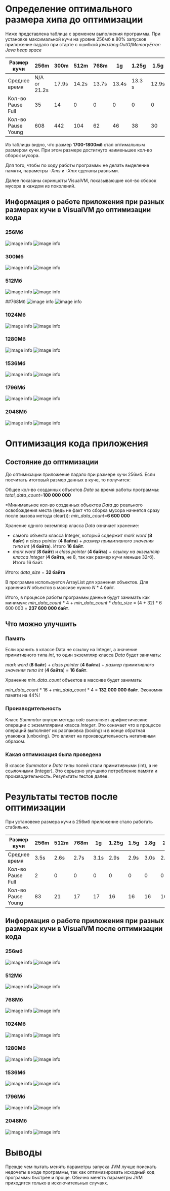 # Определение оптимального размера хипа до оптимизации
Ниже представлена таблица с временем выполнения программы.
При установке максимальной кучи на уровне 256мб в 80% запусков приложение падало при старте с ошибкой *java.lang.OutOfMemoryError: Java heap space*

| Размер кучи         | 256m         | 300m  | 512m  | 768m  | 1g    | 1.25g  | 1.5g  | 1.8g  | 2g    |
|---------------------|--------------|-------|-------|-------|-------|--------|-------|-------|-------|
| Среднее время       | N/A or 21.2s | 17.9s | 14.2s | 13.7s | 13.4s | 13.3 s | 12.9s | 12.3s | 12.8s |
| Кол-во Pause Full   | 35           | 14    | 0     | 0     | 0     | 0      | 0     | 0     | 0     |
| Кол-во Pause Young  | 608          | 442   | 104   | 62    | 46    | 38     | 30    | 23    | 25    |

Из таблицы видно, что размер **1700-1800мб** стал оптимальным размером кучи. При этом размере достигнуто наименьшее кол-во сборок мусора.

Для того, чтобы по ходу работы программы не делать выделение памяти, параметры *-Xms* и *-Xmx* сделаны равными.

Далее показаны скриншоты VisualVM, показывающие кол-во сборок мусора в каждом из поколений.

## Информация о работе приложения при разных размерах кучи в VisualVM до оптимизации кода
### 256Мб
![image info](src/main/resources/before/screenshots/256m_gc.png)
![image info](src/main/resources/before/screenshots/256m_heap.png)

### 300Мб
![image info](src/main/resources/before/screenshots/300m_gc.png)
![image info](src/main/resources/before/screenshots/300m_heap.png)

### 512Мб
![image info](src/main/resources/before/screenshots/512m_gc.png)
![image info](src/main/resources/before/screenshots/512m_heap.png)

##768Мб
![image info](src/main/resources/before/screenshots/768m_gc.png)
![image info](src/main/resources/before/screenshots/768m_heap.png)

### 1024Мб
![image info](src/main/resources/before/screenshots/1024m_gc.png)
![image info](src/main/resources/before/screenshots/1024m_heap.png)

### 1280Мб
![image info](src/main/resources/before/screenshots/1280m_gc.png)
![image info](src/main/resources/before/screenshots/1280m_heap.png)

### 1536Мб
![image info](src/main/resources/before/screenshots/1536m_gc.png)
![image info](src/main/resources/before/screenshots/1536m_heap.png)

### 1796Мб
![image info](src/main/resources/before/screenshots/1796m_gc.png)
![image info](src/main/resources/before/screenshots/1796m_heap.png)

### 2048Мб
![image info](src/main/resources/before/screenshots/2048m_gc.png)
![image info](src/main/resources/before/screenshots/2048m_heap.png)

# Оптимизация кода приложения
## Состояние до оптимизации
До оптимизации приложение падало при размере кучи 256мб. Если посчитать итоговый размер данных в куче, то получится:

Общее кол-во созданных объектов *Data* за время работы программы:
*total_data_count*=**100 000 000**

*Минимальное кол-во созданных объектов *Data* до реального освобождения места (ведь не факт что сборка мусора начнется сразу после вызова метода clear()):
*min_data_count*=**6 600 000**

Хранение одного экземпляр класса *Data* означает хранение:
* самого объекта класса Integer, который содержит *mark word* (**8 байт**) и *class pointer* (**4 байта**) + *размер примитивного значения типа int* (**4 байта**). Итого **16 байт**. 
* *mark word* (**8 байт**) и *class pointer* (**4 байта**) + *ссылку на экземпляр класса Integer* (**4 байта**, не 8, так как размер кучи меньше 32гб). Итого 16 байт.

Итого: *data_size* = **32 байта**

В программе используется ArrayList для хранения объектов. Для хранения *N* объектов в массиве нужно *N* * 4 байт.

Итого, в процессе работы программы данные будут занимать как минимум:
*min_data_count* * 4 + *min_data_count* * *data_size* = (4 + 32) * 6 600 000 = **237 600 000 байт**.

## Что можно улучшить
### Память
Если хранить в классе Data не ссылку на Integer, а значение примитивного типа *int*, то один экземпляр класса *Data* будет занимать:

*mark word* (**8 байт**) + *class pointer* (**4 байта**) + *размер примитивного значения типа int* (**4 байта**) = **16 байт**.

Хранение *min_data_count* объектов в массиве будет занимать:

*min_data_count* * 16 + *min_data_count* * 4 = **132 000 000 байт**. Экономия памяти на 44%!

### Производительность
Класс *Summator* внутри метода *calc* выполняет арифметические операции с экземплярами класса *Integer*.
Это означает что в процессе операций выполняет их распаковка (boxing) и в конце обратная упаковка (unboxing).
Это влияет на производительность негативным образом.

### Какая оптимизация была проведена
В классе *Summator* и *Data* типы полей стали примитивными (int), а не ссылочными (Integer). Это серьезно улучшило потребление памяти и производительность.
Результаты тестов далее.

# Результаты тестов после оптимизации
При установеке размера кучи в 256мб приложение стало работать стабильно.

| Размер кучи         | 256m | 512m | 768m | 1g   | 1.25g | 1.5g | 1.8g | 2g   |
|---------------------|------|------|------|------|-------|------|------|------|
| Среднее время       | 3.5s | 2.6s | 2.7s | 3.1s | 2.9s  | 2.9s | 3.0s | 2.9s |
| Кол-во Pause Full   | 2    | 0    | 0    | 0    | 0     | 0    | 0    | 0    |
| Кол-во Pause Young  | 83   | 21   | 17   | 17   | 16    | 16   | 16   | 16   |

## Информация о работе приложения при разных размерах кучи в VisualVM после оптимизации кода

### 256мб
![image info](src/main/resources/after/screenshots/256m_gc_new.png)
![image info](src/main/resources/after/screenshots/256m_heap_new.png)

### 512Мб
![image info](src/main/resources/after/screenshots/512m_gc_new.png)
![image info](src/main/resources/after/screenshots/512m_heap_new.png)

### 768Мб
![image info](src/main/resources/after/screenshots/768m_gc_new.png)
![image info](src/main/resources/after/screenshots/768m_heap_new.png)

### 1024Мб
![image info](src/main/resources/after/screenshots/1024m_gc_new.png)
![image info](src/main/resources/after/screenshots/1024m_heap_new.png)

### 1280Мб
![image info](src/main/resources/after/screenshots/1280m_gc_new.png)
![image info](src/main/resources/after/screenshots/1280m_heap_new.png)

### 1536Мб
![image info](src/main/resources/after/screenshots/1536m_gc_new.png)
![image info](src/main/resources/after/screenshots/1536m_heap_new.png)

### 1796Мб
![image info](src/main/resources/after/screenshots/1796m_gc_new.png)
![image info](src/main/resources/after/screenshots/1796m_heap_new.png)

### 2048Мб
![image info](src/main/resources/after/screenshots/2048m_gc_new.png)
![image info](src/main/resources/after/screenshots/2048m_heap_new.png)

# Выводы

Прежде чем пытать менять параметры запуска JVM лучше поискать недочеты в коде программы, так как оптимизировать исходный код программы быстрее и проще.
Обычно менять параметры JVM приходится только в исключительных случаях.